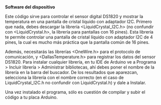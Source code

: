 <b>Software del dispositivo</b>

Este código sirve para controlar el sensor digital DS1820 y mostrar la temperatura en una pantalla de cristal líquido con adaptador I2C. Primero que nada, debes descargar la librería <LiquidCrystal_I2C.h> (no confundir con <LiquidCrystal.h>, la librería para pantallas con 16 pines). Esta librería te permite controlar una pantalla de cristal líquido con adaptador I2C de 4 pines, la cual es mucho más práctica que la pantalla común de 16 pines.

Además, necesitarás las librerías <OneWire.h> para el protocolo de comunicación, y <DallasTemperature.h> para registrar los datos del sensor DS1820. Para instalar cualquier librería, en tu IDE de Arduino ve a Programa > Incluir librería > Administrar bibliotecas, ahí debes poner el nombre de la librería en la barra del buscador. De los resultados que aparezcan, selecciona la librería con el nombre correcto (en el caso de LiquidCrystal_I2C.h no confundir con LiquidCrystal.h) y dale a Instalar.

Una vez instalado el programa, sólo es cuestión de compilar y subir el código a tu placa Arduino.
